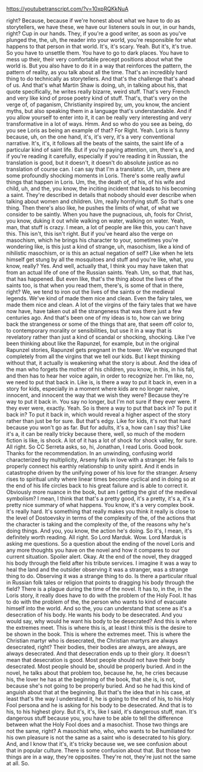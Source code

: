 https://youtubetranscript.com/?v=10xpRQKkNuA

 right? Because, because if we're honest about what we have to do as storytellers, we have these, we have our listeners souls in our, in our hands, right? Cup in our hands. They, if you're a good writer, as soon as you've plunged the, the, uh, the reader into your world, you're responsible for what happens to that person in that world. It's, it's scary. Yeah. But it's, it's true. So you have to unsettle them. You have to go to dark places. You have to mess up their, their very comfortable precept positions about what the world is. But you also have to do it in a way that reinforces the pattern, the pattern of reality, as you talk about all the time. That's an incredibly hard thing to do technically as storytellers. And that's the challenge that's ahead of us. And that's what Martin Shaw is doing, uh, in talking about his, that quote specifically, he writes really bizarre, weird stuff. That's very French and very like kind of prose poetry kind of stuff. That's, that's very on the verge of, of paganism, Christianity inspired by, um, you know, the ancient myths, but also speaking them in a language that's understandable. And if you allow yourself to enter into it, it can be really very interesting and very transformative in a lot of ways. Hmm. And so who do you see as being, do you see Loris as being an example of that? For Right. Yeah. Loris is funny because, uh, on the one hand, it's, it's very, it's a very conventional narrative. It's, it's, it follows all the beats of the saints, the saint life of a particular kind of saint life. But if you're paying attention, um, there's a, and if you're reading it carefully, especially if you're reading it in Russian, the translation is good, but it doesn't, it doesn't do absolute justice as no translation of course can. I can say that I'm a translator. Uh, um, there are some profoundly shocking moments in Loris. There's some really awful things that happen in Loris. Um, the, the death of, of his, of his wife and child, uh, and the, you know, the inciting incident that leads to his becoming a saint. They're described in details that nobody should ever describe when talking about women and children. Um, really horrifying stuff. So that's one thing. Then there's also like, he pushes the limits of what, of what we consider to be saintly. When you have the pugnacious, uh, fools for Christ, you know, duking it out while walking on water, walking on water. Yeah, man, that stuff is crazy. I mean, a lot of people are like this, you can't have this. This isn't, this isn't right. But if you've heard also the verge on masochism, which he brings his character to your, sometimes you're wondering like, is this just a kind of strange, uh, masochism, like a kind of nihilistic masochism, or is this an actual negation of self? Like when he lets himself get stung by all the mosquitoes and stuff and you're like, what, you know, really? Yes. And well, actually that, I think you may have taken that from an actual life of one of the Russian saints. Yeah. Um, so that, that has, that has happened. But even like, that's the thing about the lives of the saints too, is that when you read them, there's, is some of that in there, right? We, we tend to iron out the lives of the saints or the medieval legends. We've kind of made them nice and clean. Even the fairy tales, we made them nice and clean. A lot of the virgins of the fairy tales that we have now have, have taken out all the strangeness that was there just a few centuries ago. And that's been one of my ideas is to, how can we bring back the strangeness or some of the things that are, that seem off color to, to contemporary morality or sensibilities, but use it in a way that is revelatory rather than just a kind of scandal or shocking, shocking. Like I've been thinking about like the Rapunzel, for example, but in the original Rapunzel stories, Rapunzel gets pregnant in the tower. We've expunged that completely from all the virgins that we tell our kids. But I kept thinking without that, it actually is weakening what the story is about. And the idea of the man who forgets the mother of his children, you know, in this, in his fall, and then has to hear her voice again, in order to recognize her. I'm like, no, we need to put that back in. Like is, is there a way to put it back in, even in a story for kids, especially in a moment where kids are no longer naive, innocent, and innocent the way that we wish they were? Because they're way to put it back in. You say no longer, but I'm not sure if they ever were. If they ever were, exactly. Yeah. So is there a way to put that back in? To put it back in? To put it back in, which would reveal a higher aspect of the story rather than just be for sure. But that's edgy. Like for kids, it's not that hard because you won't go as far. But for adults, it's a, how can I say this? Like it's a, it can be really tricky because there, well, so much of the modern fiction is like, is shock. A lot of it has a lot of shock for shock valley, for sure. All right. So CC Serreta asks, so, hi, Jonathan, I read Loris. Good book. Thanks for the recommendation. In an unwinding, confusing world characterized by multiplicity, Arseny falls in love with a stranger. He fails to properly connect his earthly relationship to unity spirit. And it ends in catastrophe driven by the unifying power of his love for the stranger. Arseny rises to spiritual unity where linear times become cyclical and in doing so at the end of his life circles back to his great failure and is able to correct it. Obviously more nuance in the book, but am I getting the gist of the medieval symbolism? I mean, I think that that's a pretty good, it's a pretty, it's a, it's a pretty nice summary of what happens. You know, it's a very complex book. It's really hard. It's something that really makes you think it really is close to the level of Dostoevsky in terms of the complexity of the, of the actions that the character is taking and the complexity of the, of the reasons why he's doing things. And you, you know, the action he's doing. So it's, I mean, it's definitely worth reading. All right. So Lord Marduk. Wow. Lord Marduk is asking me questions. So a question about the ending of the novel Loris and any more thoughts you have on the novel and how it compares to our current situation. Spoiler alert. Okay. At the end of the novel, they dragged his body through the field after his tribute services. I imagine it was a way to heal the land and the outsider observing it was a stranger, was a strange thing to do. Observing it was a strange thing to do. Is there a particular ritual in Russian folk tales or religion that points to dragging his body through the field? There is a plague during the time of the novel. It has to, in the, in the Loris story, it really does have to do with the problem of the Holy Fool. It has to do with the problem of the, the person who wants to kind of evacuate himself into the world. And so the, you can understand that scene as it's a desecration of his body. He wants his body to be desecrated. And you would say, why would he want his body to be desecrated? And this is where the extremes meet. This is where this is, at least I think this is the desire to be shown in the book. This is where the extremes meet. This is where the Christian martyr who is desecrated, the Christian martyrs are always desecrated, right? Their bodies, their bodies are always, are always, are always desecrated. And that desecration ends up to their glory. It doesn't mean that desecration is good. Most people should not have their body desecrated. Most people should be, should be properly buried. And in the novel, he talks about that problem too, because he, he, he cries because his, the lover he has at the beginning of the book, that she is, is not, because she's not going to be properly buried. And so he had this kind of anguish about that at the beginning. But that's the idea that in his case, at least that's the way I understand it, he is going to the end of his, to his Holy Fool persona and he is asking for his body to be desecrated. And that is to his, to his highest glory. But it's, it's, like I said, it's dangerous stuff, man. It's dangerous stuff because you, you have to be able to tell the difference between what the Holy Fool does and a masochist. Those two things are not the same, right? A masochist who, who, who wants to be humiliated for his own pleasure is not the same as a saint who is desecrated to his glory. And, and I know that it's, it's tricky because we, we see confusion about that in popular culture. There is some confusion about that. But those two things are in a way, they're opposites. They're not, they're just not the same at all. So.